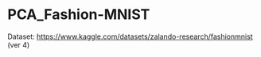 # PCA_Fashion-MNIST

Dataset: https://www.kaggle.com/datasets/zalando-research/fashionmnist (ver 4)
